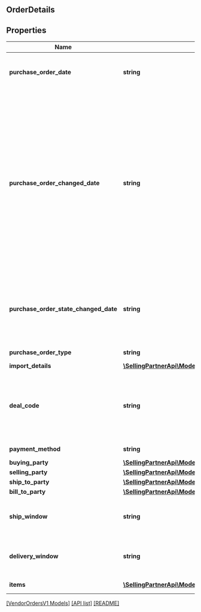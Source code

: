 ## OrderDetails

## Properties

Name | Type | Description | Notes
------------ | ------------- | ------------- | -------------
**purchase_order_date** | **string** | The date the purchase order was placed. Must be in ISO-8601 date/time format. |
**purchase_order_changed_date** | **string** | The date when purchase order was last changed by Amazon after the order was placed. This date will be greater than &#39;purchaseOrderDate&#39;. This means the PO data was changed on that date and vendors are required to fulfill the  updated PO. The PO changes can be related to Item Quantity, Ship to Location, Ship Window etc. This field will not be present in orders that have not changed after creation. Must be in ISO-8601 date/time format. | [optional]
**purchase_order_state_changed_date** | **string** | The date when current purchase order state was changed. Current purchase order state is available in the field &#39;purchaseOrderState&#39;. Must be in ISO-8601 date/time format. |
**purchase_order_type** | **string** | Type of purchase order. | [optional]
**import_details** | [**\SellingPartnerApi\Model\VendorOrdersV1\ImportDetails**](ImportDetails.md) |  | [optional]
**deal_code** | **string** | If requested by the recipient, this field will contain a promotional/deal number. The discount code line is optional. It is used to obtain a price discount on items on the order. | [optional]
**payment_method** | **string** | Payment method used. | [optional]
**buying_party** | [**\SellingPartnerApi\Model\VendorOrdersV1\PartyIdentification**](PartyIdentification.md) |  | [optional]
**selling_party** | [**\SellingPartnerApi\Model\VendorOrdersV1\PartyIdentification**](PartyIdentification.md) |  | [optional]
**ship_to_party** | [**\SellingPartnerApi\Model\VendorOrdersV1\PartyIdentification**](PartyIdentification.md) |  | [optional]
**bill_to_party** | [**\SellingPartnerApi\Model\VendorOrdersV1\PartyIdentification**](PartyIdentification.md) |  | [optional]
**ship_window** | **string** | Defines a date time interval according to ISO8601. Interval is separated by double hyphen (--). | [optional]
**delivery_window** | **string** | Defines a date time interval according to ISO8601. Interval is separated by double hyphen (--). | [optional]
**items** | [**\SellingPartnerApi\Model\VendorOrdersV1\OrderItem[]**](OrderItem.md) | A list of items in this purchase order. |

[[VendorOrdersV1 Models]](../) [[API list]](../../Api) [[README]](../../../README.md)
